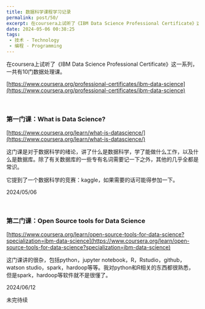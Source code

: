 ```yaml
---
title: 数据科学课程学习记录
permalink: post/50/
excerpt: 在coursera上试听了《IBM Data Science Professional Certificate》这一系列，一共有10门数据处理课。
date: 2024-05-06 00:38:25
tags: 
 - 技术 - Technology
 - 编程 - Programming
---
```


在coursera上试听了《IBM Data Science Professional Certificate》这一系列，一共有10门数据处理课。

[https://www.coursera.org/professional-certificates/ibm-data-science](https://www.coursera.org/professional-certificates/ibm-data-science)

<p><br></p>

### 第一门课：What is Data Science? 

[https://www.coursera.org/learn/what-is-datascience/](https://www.coursera.org/learn/what-is-datascience/)

这门课是对于数据科学的绪论，讲了什么是数据科学，学了能做什么工作，以及什么是数据库。除了有关数据库的一些专有名词需要记一下之外，其他的几乎全都是常识。

它提到了一个数据科学的竞赛：kaggle，如果需要的话可能得参加一下。

2024/05/06

<p><br></p>

### 第二门课：Open Source tools for Data Science

[https://www.coursera.org/learn/open-source-tools-for-data-science?specialization=ibm-data-science](https://www.coursera.org/learn/open-source-tools-for-data-science?specialization=ibm-data-science)

这门课讲的很杂，包括python，jupyter notebook，R，Rstudio，github，watson studio，spark，hardoop等等。我对python和R相关的东西都很熟悉，但是spark，hardoop等软件就不是很懂了。

2024/06/12

未完待续